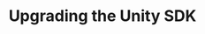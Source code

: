 ---
title: Upgrading the Unity SDK
sidebar_label: Upgrading
authors: Tim McMackin
last_update:
  date: 4 November 2024
---